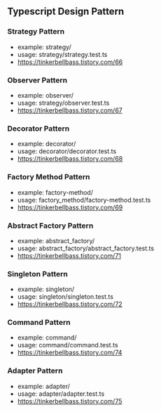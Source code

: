 ## Typescript Design Pattern

### Strategy Pattern
- example: strategy/
- usage: strategy/strategy.test.ts
- https://tinkerbellbass.tistory.com/66

### Observer Pattern
- example: observer/
- usage: strategy/observer.test.ts
- https://tinkerbellbass.tistory.com/67


### Decorator Pattern
- example: decorator/
- usage: decorator/decorator.test.ts
- https://tinkerbellbass.tistory.com/68


### Factory Method Pattern
- example: factory-method/
- usage: factory_method/factory-method.test.ts
- https://tinkerbellbass.tistory.com/69

### Abstract Factory Pattern
- example: abstract_factory/
- usage: abstract_factory/abstract_factory.test.ts
- https://tinkerbellbass.tistory.com/71

### Singleton Pattern
- example: singleton/
- usage: singleton/singleton.test.ts
- https://tinkerbellbass.tistory.com/72

### Command Pattern
- example: command/
- usage: command/command.test.ts
- https://tinkerbellbass.tistory.com/74

### Adapter Pattern
- example: adapter/
- usage: adapter/adapter.test.ts
- https://tinkerbellbass.tistory.com/75
